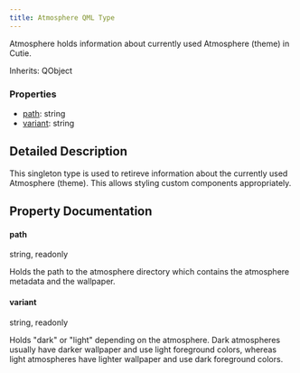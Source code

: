 ```yaml
---
title: Atmosphere QML Type
---
```


Atmosphere holds information about currently used Atmosphere (theme) in Cutie.

Inherits: QObject

### Properties

- [path](#path): string
- [variant](#variant): string

## Detailed Description

This singleton type is used to retireve information about the currently used Atmosphere (theme). This allows styling custom components appropriately.

## Property Documentation

#### path

string, readonly

Holds the path to the atmosphere directory which contains the atmosphere metadata and the wallpaper.

#### variant

string, readonly

Holds "dark" or "light" depending on the atmosphere. Dark atmospheres usually have darker wallpaper and use light foreground colors, whereas light atmospheres have lighter wallpaper and use dark foreground colors.